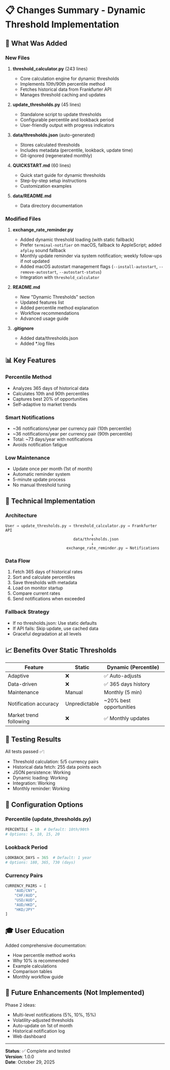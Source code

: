 # 📋 Changes Summary - Dynamic Threshold Implementation

## 🎯 What Was Added

### New Files

1. **threshold_calculator.py** (243 lines)
   - Core calculation engine for dynamic thresholds
   - Implements 10th/90th percentile method
   - Fetches historical data from Frankfurter API
   - Manages threshold caching and updates

2. **update_thresholds.py** (45 lines)
   - Standalone script to update thresholds
   - Configurable percentile and lookback period
   - User-friendly output with progress indicators

3. **data/thresholds.json** (auto-generated)
   - Stores calculated thresholds
   - Includes metadata (percentile, lookback, update time)
   - Git-ignored (regenerated monthly)

4. **QUICKSTART.md** (60 lines)
   - Quick start guide for dynamic thresholds
   - Step-by-step setup instructions
   - Customization examples

5. **data/README.md**
   - Data directory documentation

### Modified Files

1. **exchange_rate_reminder.py**
   - Added dynamic threshold loading (with static fallback)
   - Prefer `terminal-notifier` on macOS, fallback to AppleScript; added `afplay` sound fallback
   - Monthly update reminder via system notification; weekly follow-ups if not updated
   - Added macOS autostart management flags (`--install-autostart`, `--remove-autostart`, `--autostart-status`)
   - Integration with `threshold_calculator`

2. **README.md**
   - New "Dynamic Thresholds" section
   - Updated features list
   - Added percentile method explanation
   - Workflow recommendations
   - Advanced usage guide

3. **.gitignore**
   - Added data/thresholds.json
   - Added *.log files

## 📊 Key Features

### Percentile Method
- Analyzes 365 days of historical data
- Calculates 10th and 90th percentiles
- Captures best 20% of opportunities
- Self-adaptive to market trends

### Smart Notifications
- ~36 notifications/year per currency pair (10th percentile)
- ~36 notifications/year per currency pair (90th percentile)
- Total: ~73 days/year with notifications
- Avoids notification fatigue

### Low Maintenance
- Update once per month (1st of month)
- Automatic reminder system
- 5-minute update process
- No manual threshold tuning

## 🔧 Technical Implementation

### Architecture
```
User → update_thresholds.py → threshold_calculator.py → Frankfurter API
                                      ↓
                              data/thresholds.json
                                      ↓
                           exchange_rate_reminder.py → Notifications
```

### Data Flow
1. Fetch 365 days of historical rates
2. Sort and calculate percentiles
3. Save thresholds with metadata
4. Load on monitor startup
5. Compare current rates
6. Send notifications when exceeded

### Fallback Strategy
- If no thresholds.json: Use static defaults
- If API fails: Skip update, use cached data
- Graceful degradation at all levels

## 📈 Benefits Over Static Thresholds

| Feature | Static | Dynamic (Percentile) |
|---------|--------|---------------------|
| Adaptive | ❌ | ✅ Auto-adjusts |
| Data-driven | ❌ | ✅ 365 days history |
| Maintenance | Manual | Monthly (5 min) |
| Notification accuracy | Unpredictable | ~20% best opportunities |
| Market trend following | ❌ | ✅ Monthly updates |

## 🧪 Testing Results

All tests passed ✅:
- Threshold calculation: 5/5 currency pairs
- Historical data fetch: 255 data points each
- JSON persistence: Working
- Dynamic loading: Working
- Integration: Working
- Monthly reminder: Working

## 📝 Configuration Options

### Percentile (update_thresholds.py)
```python
PERCENTILE = 10  # Default: 10th/90th
# Options: 5, 10, 15, 20
```

### Lookback Period
```python
LOOKBACK_DAYS = 365  # Default: 1 year
# Options: 180, 365, 730 (days)
```

### Currency Pairs
```python
CURRENCY_PAIRS = [
    "AUD/CNY",
    "CHF/AUD",
    "USD/AUD",
    "AUD/HKD",
    "HKD/JPY"
]
```

## 🎓 User Education

Added comprehensive documentation:
- How percentile method works
- Why 10% is recommended
- Example calculations
- Comparison tables
- Monthly workflow guide

## 🚀 Future Enhancements (Not Implemented)

Phase 2 ideas:
- Multi-level notifications (5%, 10%, 15%)
- Volatility-adjusted thresholds
- Auto-update on 1st of month
- Historical notification log
- Web dashboard

---

**Status**: ✅ Complete and tested  
**Version**: 1.0.0  
**Date**: October 29, 2025
